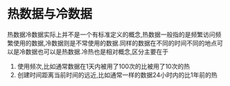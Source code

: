 # 热数据与冷数据

热数据冷数据实际上并不是一个有标准定义的概念,热数据一般指的是频繁访问频繁使用的数据,冷数据则是不常使用的数据.同样的数据在不同的时间不同的地点可以是冷数据也可以是热数据.冷热也是相对概念,区分主要在于

1. 使用频次,比如通常数据在1天内被用了100次的比被用了10次的热
2. 创建时间距离当前时间的远近,比如通常一样的数据24小时内的比1年前的热
